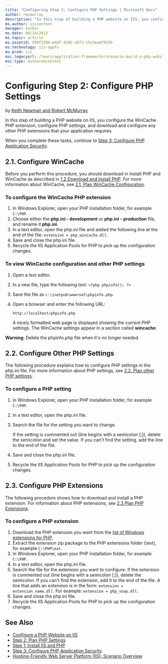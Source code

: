 ```yaml
---
title: "Configuring Step 2: Configure PHP Settings | Microsoft Docs"
author: rmcmurray
description: "In this step of building a PHP website on IIS, you configure the WinCache PHP extension, configure PHP settings, and download and configure any other PHP ext..."
ms.author: iiscontent
manager: soshir
ms.date: 04/14/2013
ms.topic: article
ms.assetid: 599f2304-e4d7-4185-a972-15c5eabf915b
ms.technology: iis-appfx
ms.prod: iis
msc.legacyurl: /learn/application-frameworks/scenario-build-a-php-website-on-iis/configuring-step-2-configure-php-settings
msc.type: authoredcontent
---
```

Configuring Step 2: Configure PHP Settings
====================
by [Keith Newman and Robert McMurray](https://github.com/rmcmurray)

In this step of building a PHP website on IIS, you configure the WinCache PHP extension, configure PHP settings, and download and configure any other PHP extensions that your application requires.

When you complete these tasks, continue to [Step 3: Configure PHP Application Security](configuring-step-3-configure-php-application-security.md).

<a id="21"></a>
## 2.1. Configure WinCache

Before you perform this procedure, you should download in install PHP and WinCache as described in [1.2 Download and Install PHP](configuring-step-1-install-iis-and-php.md#12). For more information about WinCache, see [2.1. Plan WinCache Configuration](planning-step-2-plan-php-settings.md#21).

### To configure the WinCache PHP extension

1. In Windows Explorer, open your PHP installation folder, for example `C:\PHP`.
2. Choose either the **php.ini - development** or **php.ini - production** file, and rename it **php.ini**.
3. In a text editor, open the php.ini file and added the following line at the end of the file: `extension = php_wincache.dll`.
4. Save and close the php.ini file.
5. Recycle the IIS Application Pools for PHP to pick up the configuration changes.

### To view WinCache configuration and other PHP settings

1. Open a text editor.
2. In a new file, type the following text: `<?php phpinfo(); ?>`
3. Save the file as `c:\inetpub\wwwroot\phpinfo.php`.
4. Open a browser and enter the following URL:

    `http://localhost/phpinfo.php`

    A nicely formatted web page is displayed showing the current PHP settings. The WinCache settings appear in a section called **wincache**.

**Warning**: Delete the phpinfo.php file when it's no longer needed.

<a id="22"></a>
## 2.2. Configure Other PHP Settings

The following procedure explains how to configure PHP settings in the php.ini file. For more information about PHP settings, see [2.2. Plan other PHP settings](planning-step-2-plan-php-settings.md#22).

### To configure a PHP setting

1. In Windows Explorer, open your PHP installation folder, for example `C:\PHP`.
2. In a text editor, open the php.ini file.
3. Search the file for the setting you want to change. 

    If the setting is commented out (line begins with a semicolon [;]), delete the semicolon and set the value. If you can't find the setting, add the line to the end of the file.
4. Save and close the php.ini file.
5. Recycle the IIS Application Pools for PHP to pick up the configuration changes.

<a id="23"></a>
## 2.3. Configure PHP Extensions

The following procedure shows how to download and install a PHP extension. For information about PHP extensions, see [2.3 Plan PHP Extensions](planning-step-2-plan-php-settings.md#23).

### To configure a PHP extension

1. Download the PHP extension you want from the [list of Windows extensions for PHP](http://downloads.php.net/pierre/).
2. Extract the extension zip package to the PHP extensions folder (\ext), for example `C:\PHP\ext`.
3. In Windows Explorer, open your PHP installation folder, for example `C:\PHP`.
4. In a text editor, open the php.ini file.
5. Search the file for the extension you want to configure. If the extension is commented out (line begins with a semicolon [;]), delete the semicolon. If you can't find the extension, add it to the end of the file. A line that adds an extension is in the form: `extension = extension_name.dll`. For example: `extension = php_soap.dll`.
6. Save and close the php.ini file.
7. Recycle the IIS Application Pools for PHP to pick up the configuration changes.

## See Also

- [Configure a PHP Website on IIS](configure-a-php-website-on-iis.md)
- [Step 2: Plan PHP Settings](planning-step-2-plan-php-settings.md)
- [Step 1: Install IIS and PHP](configuring-step-1-install-iis-and-php.md)
- [Step 3: Configure PHP Application Security](configuring-step-3-configure-php-application-security.md)
- [Hosting-Friendly Web Server Platform (IIS): Scenario Overview](../../get-started/introduction-to-iis/hosting-friendly-web-server-platform-iis-scenario-overview.md)